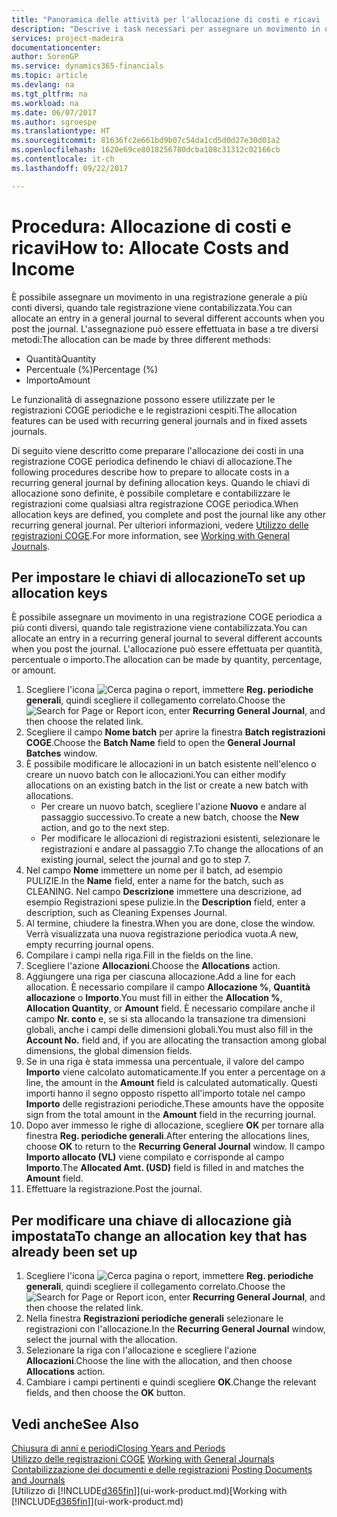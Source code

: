 ```yaml
---
title: "Panoramica delle attività per l'allocazione di costi e ricavi | Documenti Microsoft"
description: "Descrive i task necessari per assegnare un movimento in una registrazione COGE a più conti diversi, quando tale registrazione viene contabilizzata."
services: project-madeira
documentationcenter: 
author: SorenGP
ms.service: dynamics365-financials
ms.topic: article
ms.devlang: na
ms.tgt_pltfrm: na
ms.workload: na
ms.date: 06/07/2017
ms.author: sgroespe
ms.translationtype: HT
ms.sourcegitcommit: 81636fc2e661bd9b07c54da1cd5d0d27e30d01a2
ms.openlocfilehash: 1620e69ce8018256780dcba108c31312c02166cb
ms.contentlocale: it-ch
ms.lasthandoff: 09/22/2017

---
```

# <a name="how-to-allocate-costs-and-income"></a><span data-ttu-id="612df-103">Procedura: Allocazione di costi e ricavi</span><span class="sxs-lookup"><span data-stu-id="612df-103">How to: Allocate Costs and Income</span></span>
<span data-ttu-id="612df-104">È possibile assegnare un movimento in una registrazione generale a più conti diversi, quando tale registrazione viene contabilizzata.</span><span class="sxs-lookup"><span data-stu-id="612df-104">You can allocate an entry in a general journal to several different accounts when you post the journal.</span></span> <span data-ttu-id="612df-105">L'assegnazione può essere effettuata in base a tre diversi metodi:</span><span class="sxs-lookup"><span data-stu-id="612df-105">The allocation can be made by three different methods:</span></span>

* <span data-ttu-id="612df-106">Quantità</span><span class="sxs-lookup"><span data-stu-id="612df-106">Quantity</span></span>
* <span data-ttu-id="612df-107">Percentuale (%)</span><span class="sxs-lookup"><span data-stu-id="612df-107">Percentage (%)</span></span>
* <span data-ttu-id="612df-108">Importo</span><span class="sxs-lookup"><span data-stu-id="612df-108">Amount</span></span>

<span data-ttu-id="612df-109">Le funzionalità di assegnazione possono essere utilizzate per le registrazioni COGE periodiche e le registrazioni cespiti.</span><span class="sxs-lookup"><span data-stu-id="612df-109">The allocation features can be used with recurring general journals and in fixed assets journals.</span></span>
<!--You can also distribute the cost or revenue of a line to an intercompany partner when you post a sales or purchase document. When you post the document, a line will be posted in your general journal, and a corresponding line will be created in the intercompany outbox.-->

<span data-ttu-id="612df-110">Di seguito viene descritto come preparare l'allocazione dei costi in una registrazione COGE periodica definendo le chiavi di allocazione.</span><span class="sxs-lookup"><span data-stu-id="612df-110">The following procedures describe how to prepare to allocate costs in a recurring general journal by defining allocation keys.</span></span> <span data-ttu-id="612df-111">Quando le chiavi di allocazione sono definite, è possibile completare e contabilizzare le registrazioni come qualsiasi altra registrazione COGE periodica.</span><span class="sxs-lookup"><span data-stu-id="612df-111">When allocation keys are defined, you complete and post the journal like any other recurring general journal.</span></span> <span data-ttu-id="612df-112">Per ulteriori informazioni, vedere [Utilizzo delle registrazioni COGE](ui-work-general-journals.md).</span><span class="sxs-lookup"><span data-stu-id="612df-112">For more information, see [Working with General Journals](ui-work-general-journals.md).</span></span>

## <a name="to-set-up-allocation-keys"></a><span data-ttu-id="612df-113">Per impostare le chiavi di allocazione</span><span class="sxs-lookup"><span data-stu-id="612df-113">To set up allocation keys</span></span>
<span data-ttu-id="612df-114">È possibile assegnare un movimento in una registrazione COGE periodica a più conti diversi, quando tale registrazione viene contabilizzata.</span><span class="sxs-lookup"><span data-stu-id="612df-114">You can allocate an entry in a recurring general journal to several different accounts when you post the journal.</span></span> <span data-ttu-id="612df-115">L'allocazione può essere effettuata per quantità, percentuale o importo.</span><span class="sxs-lookup"><span data-stu-id="612df-115">The allocation can be made by quantity, percentage, or amount.</span></span>
1. <span data-ttu-id="612df-116">Scegliere l'icona ![Cerca pagina o report](media/ui-search/search_small.png "icona Cerca pagina o report"), immettere **Reg. periodiche generali**, quindi scegliere il collegamento correlato.</span><span class="sxs-lookup"><span data-stu-id="612df-116">Choose the ![Search for Page or Report](media/ui-search/search_small.png "Search for Page or Report icon") icon, enter **Recurring General Journal**, and then choose the related link.</span></span>
2. <span data-ttu-id="612df-117">Scegliere il campo **Nome batch** per aprire la finestra **Batch registrazioni COGE**.</span><span class="sxs-lookup"><span data-stu-id="612df-117">Choose the **Batch Name** field to open the **General Journal Batches** window.</span></span>
3. <span data-ttu-id="612df-118">È possibile modificare le allocazioni in un batch esistente nell'elenco o creare un nuovo batch con le allocazioni.</span><span class="sxs-lookup"><span data-stu-id="612df-118">You can either modify allocations on an existing batch in the list or create a new batch with allocations.</span></span>
   * <span data-ttu-id="612df-119">Per creare un nuovo batch, scegliere l'azione **Nuovo** e andare al passaggio successivo.</span><span class="sxs-lookup"><span data-stu-id="612df-119">To create a new batch, choose the **New** action, and go to the next step.</span></span>
   * <span data-ttu-id="612df-120">Per modificare le allocazioni di registrazioni esistenti, selezionare le registrazioni e andare al passaggio 7.</span><span class="sxs-lookup"><span data-stu-id="612df-120">To change the allocations of an existing journal, select the journal and go to step 7.</span></span>    
4. <span data-ttu-id="612df-121">Nel campo **Nome** immettere un nome per il batch, ad esempio PULIZIE.</span><span class="sxs-lookup"><span data-stu-id="612df-121">In the **Name** field, enter a name for the batch, such as CLEANING.</span></span> <span data-ttu-id="612df-122">Nel campo **Descrizione** immettere una descrizione, ad esempio Registrazioni spese pulizie.</span><span class="sxs-lookup"><span data-stu-id="612df-122">In the **Description** field, enter a description, such as Cleaning Expenses Journal.</span></span>
5. <span data-ttu-id="612df-123">Al termine, chiudere la finestra.</span><span class="sxs-lookup"><span data-stu-id="612df-123">When you are done, close the window.</span></span> <span data-ttu-id="612df-124">Verrà visualizzata una nuova registrazione periodica vuota.</span><span class="sxs-lookup"><span data-stu-id="612df-124">A new, empty recurring journal opens.</span></span>
6. <span data-ttu-id="612df-125">Compilare i campi nella riga.</span><span class="sxs-lookup"><span data-stu-id="612df-125">Fill in the fields on the line.</span></span>
7. <span data-ttu-id="612df-126">Scegliere l'azione **Allocazioni**.</span><span class="sxs-lookup"><span data-stu-id="612df-126">Choose the **Allocations** action.</span></span>
8. <span data-ttu-id="612df-127">Aggiungere una riga per ciascuna allocazione.</span><span class="sxs-lookup"><span data-stu-id="612df-127">Add a line for each allocation.</span></span> <span data-ttu-id="612df-128">È necessario compilare il campo **Allocazione %**, **Quantità allocazione** o **Importo**.</span><span class="sxs-lookup"><span data-stu-id="612df-128">You must fill in either the **Allocation %**, **Allocation Quantity**, or **Amount** field.</span></span> <span data-ttu-id="612df-129">È necessario compilare anche il campo **Nr. conto** e, se si sta allocando la transazione tra dimensioni globali, anche i campi delle dimensioni globali.</span><span class="sxs-lookup"><span data-stu-id="612df-129">You must also fill in the **Account No.** field and, if you are allocating the transaction among global dimensions, the global dimension fields.</span></span>
9. <span data-ttu-id="612df-130">Se in una riga è stata immessa una percentuale, il valore del campo **Importo** viene calcolato automaticamente.</span><span class="sxs-lookup"><span data-stu-id="612df-130">If you enter a percentage on a line, the amount in the **Amount** field is calculated automatically.</span></span> <span data-ttu-id="612df-131">Questi importi hanno il segno opposto rispetto all'importo totale nel campo **Importo** delle registrazioni periodiche.</span><span class="sxs-lookup"><span data-stu-id="612df-131">These amounts have the opposite sign from the total amount in the **Amount** field in the recurring journal.</span></span>
10. <span data-ttu-id="612df-132">Dopo aver immesso le righe di allocazione, scegliere **OK** per tornare alla finestra **Reg. periodiche generali**.</span><span class="sxs-lookup"><span data-stu-id="612df-132">After entering the allocations lines, choose **OK** to return to the **Recurring General Journal** window.</span></span> <span data-ttu-id="612df-133">Il campo **Importo allocato (VL)** viene compilato e corrisponde al campo **Importo**.</span><span class="sxs-lookup"><span data-stu-id="612df-133">The **Allocated Amt. (USD)** field is filled in and matches the **Amount** field.</span></span>
11. <span data-ttu-id="612df-134">Effettuare la registrazione.</span><span class="sxs-lookup"><span data-stu-id="612df-134">Post the journal.</span></span>

## <a name="to-change-an-allocation-key-that-has-already-been-set-up"></a><span data-ttu-id="612df-135">Per modificare una chiave di allocazione già impostata</span><span class="sxs-lookup"><span data-stu-id="612df-135">To change an allocation key that has already been set up</span></span>
1. <span data-ttu-id="612df-136">Scegliere l'icona ![Cerca pagina o report](media/ui-search/search_small.png "icona Cerca pagina o report"), immettere **Reg. periodiche generali**, quindi scegliere il collegamento correlato.</span><span class="sxs-lookup"><span data-stu-id="612df-136">Choose the ![Search for Page or Report](media/ui-search/search_small.png "Search for Page or Report icon") icon, enter **Recurring General Journal**, and then choose the related link.</span></span>
2. <span data-ttu-id="612df-137">Nella finestra **Registrazioni periodiche generali** selezionare le registrazioni con l'allocazione.</span><span class="sxs-lookup"><span data-stu-id="612df-137">In the **Recurring General Journal** window, select the journal with the allocation.</span></span>
3. <span data-ttu-id="612df-138">Selezionare la riga con l'allocazione e scegliere l'azione **Allocazioni**.</span><span class="sxs-lookup"><span data-stu-id="612df-138">Choose the line with the allocation, and then choose **Allocations** action.</span></span>
4. <span data-ttu-id="612df-139">Cambiare i campi pertinenti e quindi scegliere **OK**.</span><span class="sxs-lookup"><span data-stu-id="612df-139">Change the relevant fields, and then choose the **OK** button.</span></span>

## <a name="see-also"></a><span data-ttu-id="612df-140">Vedi anche</span><span class="sxs-lookup"><span data-stu-id="612df-140">See Also</span></span>
[<span data-ttu-id="612df-141">Chiusura di anni e periodi</span><span class="sxs-lookup"><span data-stu-id="612df-141">Closing Years and Periods</span></span>](year-close-years-periods.md)  
<span data-ttu-id="612df-142">[Utilizzo delle registrazioni COGE](ui-work-general-journals.md)  </span><span class="sxs-lookup"><span data-stu-id="612df-142">[Working with General Journals](ui-work-general-journals.md)  </span></span>  
<span data-ttu-id="612df-143">[Contabilizzazione dei documenti e delle registrazioni](ui-post-documents-journals.md)  </span><span class="sxs-lookup"><span data-stu-id="612df-143">[Posting Documents and Journals](ui-post-documents-journals.md)  </span></span>  
<span data-ttu-id="612df-144">[Utilizzo di [!INCLUDE[d365fin](includes/d365fin_md.md)]](ui-work-product.md)</span><span class="sxs-lookup"><span data-stu-id="612df-144">[Working with [!INCLUDE[d365fin](includes/d365fin_md.md)]](ui-work-product.md)</span></span>

